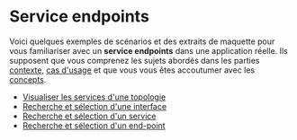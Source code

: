 # Service endpoints

Voici quelques exemples de scénarios et des extraits de maquette pour vous familiariser avec un **service endpoints** dans une application réelle. Ils supposent que vous comprenez les sujets abordés dans les parties [contexte](../../contexte/), [cas d'usage](../../cas-dusage.md) et que vous vous êtes accoutumer avec les [concepts](../concepts.md).

* [Visualiser les services d'une topologie](visualiser-les-services-dune-topologie.md)
* [Recherche et sélection d'une interface](selectionner-un-nom-dinterface.md)
* [Recherche et sélection d'un service](selectionner-un-nom-de-service.md)
* [Recherche et sélection d'un end-point](selectionner-un-nom-dend-point.md)



